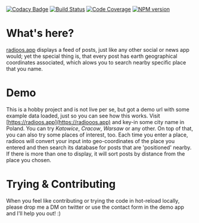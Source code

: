 [![Codacy Badge](https://api.codacy.com/project/badge/Grade/fc68a4ca6fb648749134e43db5b34678)](https://app.codacy.com/app/emazzotta/lighthouse-badges?utm_source=github.com&utm_medium=referral&utm_content=emazzotta/lighthouse-badges&utm_campaign=Badge_Grade_Dashboard)
[![Build Status](https://travis-ci.org/emazzotta/lighthouse-badges.svg?branch=master)](https://travis-ci.org/emazzotta/lighthouse-badges)
[![Code Coverage](https://codecov.io/gh/emazzotta/lighthouse-badges/branch/master/graph/badge.svg)](https://travis-ci.org/emazzotta/lighthouse-badges)
[![NPM version](https://img.shields.io/npm/v/lighthouse-badges.svg)](https://www.npmjs.org/package/lighthouse-badges)

# What's here?
 [radioos.app](https://radioos.app) displays a feed of posts, just like any other social or news app would; yet the special thing is, that every post has earth geographical coordinates associated, which alows you to search nearby specific place that you name.

# Demo
This is a hobby project and is not live per se, but got a demo url with some example data loaded, just so you can see how this works. Visit [https://radioos.app](https://radiooos.app) and key-in some city name in Poland. You can try *Katowice*, *Cracow*, *Warsaw* or any other. On top of that, you can also try some places of interest, too. Each time you enter a place, radioos will convert your input into geo-coordinates of the place you entered and then search its database for posts that are 'positioned' nearby. If there is more than one to display, it will sort posts by distance from the place you chosen.

# Trying & Contributing
When you feel like contributing or trying the code in hot-reload locally, please drop me a DM on twitter or use the contact form in the demo app and I'll help you out! :)
